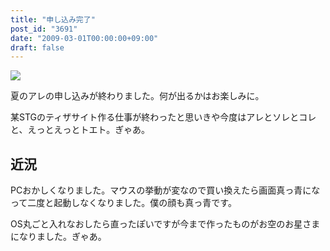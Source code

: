 ```yaml
---
title: "申し込み完了"
post_id: "3691"
date: "2009-03-01T00:00:00+09:00"
draft: false
---
```



![](/image/illustrations/mono/2008/C76_s.png)

夏のアレの申し込みが終わりました。何が出るかはお楽しみに。

某STGのティザサイト作る仕事が終わったと思いきや今度はアレとソレとコレと、えっとえっとトエト。ぎゃあ。

## 近況

PCおかしくなりました。マウスの挙動が変なので買い換えたら画面真っ青になって二度と起動しなくなりました。僕の顔も真っ青です。

OS丸ごと入れなおしたら直ったぽいですが今まで作ったものがお空のお星さまになりました。ぎゃあ。

